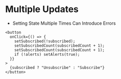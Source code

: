 # Multiple Updates

* Setting State Multiple Times Can Introduce Errors

```
<button
  onClick={() => {
    setSubscribed(!subscribed);
    setSubscribedCount(subscribedCount + 1);
    setSubscribedCount(subscribedCount + 1);
    if (!alerts) setAlerts(true);
  }}
>
  {subscribed ? "Unsubscribe" : "Subscribe"}
</button>
```


